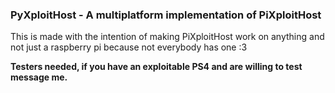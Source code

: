 ### PyXploitHost - A multiplatform implementation of PiXploitHost

This is made with the intention of making PiXploitHost work on anything and not just a raspberry pi because not everybody has one :3

**Testers needed, if you have an exploitable PS4 and are willing to test message me.**
